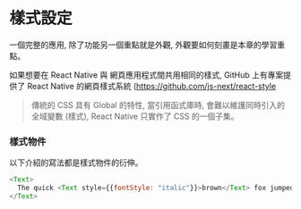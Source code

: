 # 樣式設定
一個完整的應用, 除了功能另一個重點就是外觀, 外觀要如何刻畫是本章的學習重點。

如果想要在 React Native 與 網頁應用程式間共用相同的樣式, GitHub 上有專案提供了 React Native 的網頁樣式系統
(https://github.com/js-next/react-style

> 傳統的 CSS 具有 Global 的特性, 當引用函式庫時, 會難以維護同時引入的全域變數 (樣式), React Native 只實作了 CSS 的一個子集。


### 樣式物件
以下介紹的寫法都是樣式物件的衍伸。

```javascript
<Text>
  The quick <Text style={{fontStyle: "italic"}}>brown</Text> fox jumped over the lazy <Text style={{fontWeight: "bold"}}>dog</Text>.
</Text>
```